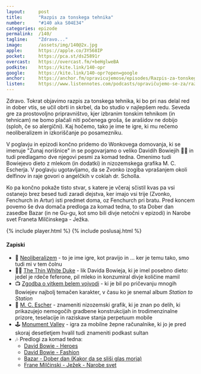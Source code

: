 ```yaml
---
layout: 	post
title:  	"Razpis za tonskega tehnika"
number: 	"#140 aka S04E34"
categories:	epizode
permalink:	/140/
tagline: 	"Zdravo..."
image:		/assets/img/140@2x.jpg
apple:		https://apple.co/3Y568IP
pocket:		https://pca.st/ds25891r
overcast:	https://overcast.fm/+beHglweBA
podkite:	https://kite.link/140-opr
google:		https://kite.link/140-opr?open=google
anchor:		https://anchor.fm/opravicujemose/episodes/Razpis-za-tonskega-tehnika-e1u673p
listen:		https://www.listennotes.com/podcasts/opravičujemo-se-za/razpis-za-tonskega-tehnika-aAzCHxGyJcV/embed/
---
```


Zdravo. Tokrat objavimo razpis za tonskega tehnika, ki bo pri nas delal red in dober vtis, se učil obrti in skrbel, da bo studio v najlepšem redu. Seveda gre za prostovoljno pripravništvo, kjer izbranim tonskim tehnikom (in tehnicam) ne bomo plačali niti počenega groša, še arašidov ne dobijo (sploh, če so alergični). Kaj hočemo, tako je ime te igre, ki mu rečemo neoliberalizem in izkoriščanje po posamezniku.

V poglavju in epizodi končno pridemo do Wonkovega domovanja, ki se imenuje "Zunaj norišnice" in se pogovarjamo o veliko Davidih Bowiejih 👨‍🎤 in tudi predlagamo dve njegovi pesmi za komad tedna. Omenimo tudi Bowiejevo dieto z mlekom (in dodatki) in nizozemskega grafika M. C. Escherja. V poglavju ugotavljamo, da se Zvonko izogiba vprašanjem okoli delfinov in raje govori o angelčkih v coklah dr. Scholla. 

Ko pa končno pokaže tisto stvar, s katere je včeraj sčistil kvas pa vsi ostanejo brez besed tudi zaradi dejstva, ker imajo vsi trije (Zvonko, Fenchurch in Artur) isti predmet doma, oz Fenchurch pri bratu. Pred koncem povemo še dva domača predloga za komad tedna, to sta Dober dan zasedbe Bazar (in ne Gu-gu, kot smo bili divje netočni v epizodi) in Narobe svet Franeta Milčinskega - Ježka. 

{% include player.html %}
{% include poslusaj.html %}

<!--break-->

#### Zapiski

- 🤣 [Neoliberalizem](https://en.wikipedia.org/wiki/Neoliberalism) - to je ime igre, kot pravijo in ... ker je temu tako, smo tudi mi v tem čolnu
- 🤴🏻 [The Thin White Duke](https://en.wikipedia.org/wiki/The_Thin_White_Duke) - lik Davida Bowieja, ki je imel posebno dieto: jedel je rdeče feferone, pil mleko in konzumiral divje količine mamil
- 📺 [Zgodba o vitkem belem vojvodi](https://www.youtube.com/watch?v=ofeSZJJ_fxQ) - ki je bil po pričevanju mnogih Bowiejev najbolj temačen karakter, v času ko je snemal album _Station to Station_ 
- 🏢 [M. C. Escher](https://en.wikipedia.org/wiki/M._C._Escher) - znameniti nizozemski grafik, ki je znan po delih, ki prikazujejo nemogočih gradbene konstrukcijah in trodimenzinalne prizore, teselacije in raziskave stanja perpetuum mobile
- 🕹️ [Monument Valley](https://en.wikipedia.org/wiki/Monument_Valley_(video_game)) - igra za mobilne žepne računalnike, ki jo je pred skoraj desetletjem hvalil tudi znameniti podkast sultan
- 🎶 Predlogi za komad tedna:
	- [David Bowie - Heroes](https://www.youtube.com/watch?v=YLp2cW7ICCU)
	- [David Bowie - Fashion](https://www.youtube.com/watch?v=YWCAqD_jHq0)
	- [Bazar - Dober dan (Kakor da se sliši glas morja)](https://www.youtube.com/watch?v=jSwajzrMrtE)
	- [Frane Milčinski - Ježek - Narobe svet](https://www.youtube.com/watch?v=IpDsJgp73R8)
<!-- - 🗳️ Glasuj za svojega kandidata za komad tedna -->